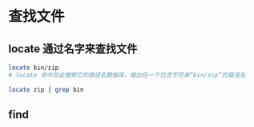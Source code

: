 # 查找文件

## locate 通过名字来查找文件

```bash
locate bin/zip
# locate 命令将会搜索它的路径名数据库，输出任一个包含字符串“bin/zip”的路径名

locate zip | grep bin
```

## find

```bash

```
